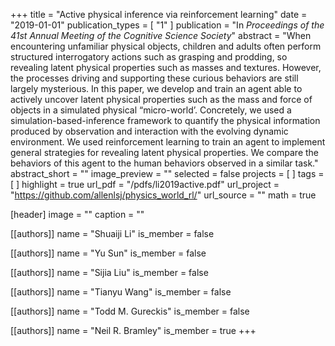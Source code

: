 +++
title = "Active physical inference via reinforcement learning"
date = "2019-01-01"
publication_types = [ "1" ]
publication = "In _Proceedings of the 41st Annual Meeting of the Cognitive Science Society_"
abstract = "When encountering unfamiliar physical objects, children and adults often perform structured interrogatory actions such as grasping and prodding, so revealing latent physical properties such as masses and textures. However, the processes driving and supporting these curious behaviors are still largely mysterious. In this paper, we develop and train an agent able to actively uncover latent physical properties such as the mass and force of objects in a simulated physical “micro-world’. Concretely, we used a simulation-based-inference framework to quantify the physical information produced by observation and interaction with the evolving dynamic environment. We used reinforcement learning to train an agent to implement general strategies for revealing latent physical properties. We compare the behaviors of this agent to the human behaviors observed in a similar task."
abstract_short = ""
image_preview = ""
selected = false
projects = [ ]
tags = [ ]
highlight = true
url_pdf = "/pdfs/li2019active.pdf"
url_project = "https://github.com/allenlsj/physics_world_rl/"
url_source = ""
math = true

[header]
image = ""
caption = ""

[[authors]]
name = "Shuaiji Li"
is_member = false

[[authors]]
name = "Yu Sun"
is_member = false

[[authors]]
name = "Sijia Liu"
is_member = false

[[authors]]
name = "Tianyu Wang"
is_member = false

[[authors]]
name = "Todd M. Gureckis"
is_member = false

[[authors]]
name = "Neil R. Bramley"
is_member = true
+++

